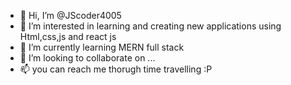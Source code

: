 - 👋 Hi, I’m @JScoder4005
- 👀 I’m interested in learning and creating new applications using Html,css,js and react js
- 🌱 I’m currently learning MERN full stack
- 💞️ I’m looking to collaborate on ...
- 📫 you can reach me thorugh time travelling :P

<!---
JScoder4005/JScoder4005 is a ✨ special ✨ repository because its `README.md` (this file) appears on your GitHub profile.
You can click the Preview link to take a look at your changes.
--->
